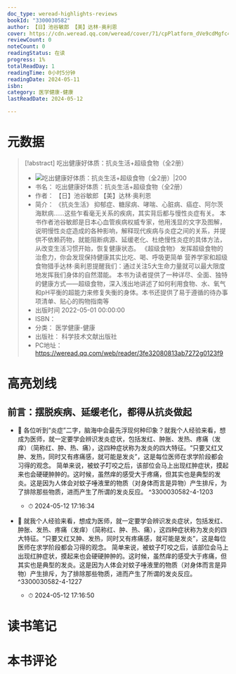 ```yaml
---
doc_type: weread-highlights-reviews
bookId: "3300030582"
author: 【日】池谷敏郎 【美】达林·奥利恩
cover: https://cdn.weread.qq.com/weread/cover/71/cpPlatform_dVe9cdMgfc41HVXATeqnMY/t7_cpPlatform_dVe9cdMgfc41HVXATeqnMY.jpg
reviewCount: 0
noteCount: 0
readingStatus: 在读
progress: 1%
totalReadDay: 1
readingTime: 0小时5分钟
readingDate: 2024-05-11
isbn: 
category: 医学健康-健康
lastReadDate: 2024-05-12

---
```

# 元数据
> [!abstract] 吃出健康好体质：抗炎生活+超级食物（全2册）
> - ![ 吃出健康好体质：抗炎生活+超级食物（全2册）|200](https://cdn.weread.qq.com/weread/cover/71/cpPlatform_dVe9cdMgfc41HVXATeqnMY/t7_cpPlatform_dVe9cdMgfc41HVXATeqnMY.jpg)
> - 书名： 吃出健康好体质：抗炎生活+超级食物（全2册）
> - 作者： 【日】池谷敏郎 【美】达林·奥利恩
> - 简介： 《抗炎生活》
抑郁症、糖尿病、哮喘、心脏病、癌症、阿尔茨海默病……这些乍看毫无关系的疾病，其实背后都与慢性炎症有关。
本书作者池谷敏郎是日本心血管疾病权威专家，他用浅显的文字及图解，说明慢性炎症造成的各种影响，解释现代疾病与炎症之间的关系，并提供不依赖药物，就能阻断病源、延缓老化、杜绝慢性炎症的具体方法，从改变生活习惯开始，恢复健康状态。
《超级食物》
发挥超级食物的治愈力，你会发现保持健康其实比吃、喝、呼吸更简单
营养学家和超级食物猎手达林·奥利恩提醒我们：通过关注5大生命力量就可以最大限度地发挥我们身体的自然潜能。
本书为读者提供了一种详尽、全面、独特的健康方式——超级食物，深入浅出地讲述了如何利用食物、水、氧气和pH平衡的超能力来修复失衡的身体。本书还提供了易于遵循的待办事项清单、贴心的购物指南等
> - 出版时间 2022-05-01 00:00:00
> - ISBN： 
> - 分类： 医学健康-健康
> - 出版社： 科学技术文献出版社
> - PC地址：https://weread.qq.com/web/reader/3fe32080813ab7272g0123f9

# 高亮划线

## 前言：摆脱疾病、延缓老化，都得从抗炎做起


- 📌 各位听到“炎症”二字，脑海中会最先浮现何种印象？就我个人经验来看，想成为医师，就一定要学会辨识发炎症状，包括发红、肿胀、发热、疼痛（发痒）（简称红、肿、热、痛），这四种症状称为发炎的四大特征。“只要又红又肿、发热，同时又有疼痛感，就可能是发炎”，这是每位医师在求学阶段都会习得的观念。
简单来说，被蚊子叮咬之后，该部位会马上出现红肿症状，摸起来也会硬硬肿肿的。这时候，虽然痒的感受大于疼痛，但其实也是典型的发炎。这是因为人体会对蚊子唾液里的物质（对身体而言是异物）产生排斥，为了排除那些物质，进而产生了所谓的发炎反应。  ^3300030582-4-1203
    - ⏱ 2024-05-12 17:16:34 

- 📌 就我个人经验来看，想成为医师，就一定要学会辨识发炎症状，包括发红、肿胀、发热、疼痛（发痒）（简称红、肿、热、痛），这四种症状称为发炎的四大特征。“只要又红又肿、发热，同时又有疼痛感，就可能是发炎”，这是每位医师在求学阶段都会习得的观念。
简单来说，被蚊子叮咬之后，该部位会马上出现红肿症状，摸起来也会硬硬肿肿的。这时候，虽然痒的感受大于疼痛，但其实也是典型的发炎。这是因为人体会对蚊子唾液里的物质（对身体而言是异物）产生排斥，为了排除那些物质，进而产生了所谓的发炎反应。  ^3300030582-4-1227
    - ⏱ 2024-05-12 17:16:50 
# 读书笔记

# 本书评论
